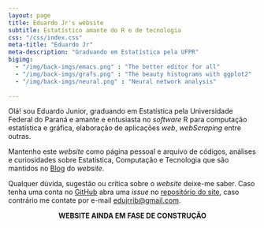 ```yaml
---
layout: page
title: Eduardo Jr's website
subtitle: Estatístico amante do R e de tecnologia
css: "/css/index.css"
meta-title: "Eduardo Jr"
meta-description: "Graduando em Estatística pela UFPR"
bigimg:
  - "/img/back-imgs/emacs.png" : "The better editor for all"
  - "/img/back-imgs/grafs.png" : "The beauty histograms with ggplot2"
  - "/img/back-imgs/neural.png" : "Neural network analysis"
  
---
```


Olá! sou Eduardo Junior, graduando em Estatística pela Universidade
Federal do Paraná e amante e entusiasta no _software_ R para computação
estatística e gráfica, elaboração de aplicações _web_, _webScraping_
entre outras.

Mantenho este _website_ como página pessoal e arquivo de códigos,
análises e curiosidades sobre Estatística, Computação e Tecnologia que
são mantidos no [Blog](http://jreduardo.github.io/blog/) do _website_.

Qualquer dúvida, sugestão ou crítica sobre o _website_ deixe-me
saber. Caso tenha uma conta no [GitHub](https://github.com/) abra uma
_issue_ no
[repositório do site](https://github.com/JrEduardo/jreduardo.github.io),
caso contrário me contate por e-mail
[edujrrib@gmail.com](mailto:edujrrib@gmail.com).

<div style="text-align:center">
<b>WEBSITE AINDA EM FASE DE CONSTRUÇÃO</b>
</div>

<!-- <div style="text-align:center"> -->
<!-- <strong>Visite os projetos:</strong> &nbsp;&nbsp;  -->
<!-- <a href="http://derekogle.com/fishR/" role="button" class="btn btn-primary">fishR</a> -->
<!-- <a href="http://derekogle.com/IFAR/" role="button" class="btn btn-primary">IFAR Book</a>  -->
<!-- <a href="http://derekogle.com/NCMTH107/" role="button" class="btn btn-primary">MTH107</a>  -->
<!-- <a href="http://derekogle.com/NCMTH207/" role="button" class="btn btn-primary">MTH207</a>  -->
<!-- <a href="http://derekogle.com/NCNRS349/" role="button" class="btn btn-primary">NRS349</a> -->
<!-- </div> -->
